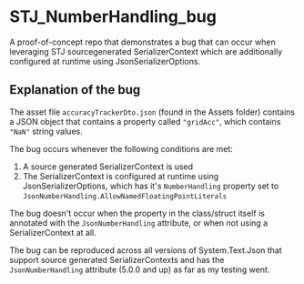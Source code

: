 # STJ_NumberHandling_bug
A proof-of-concept repo that demonstrates a bug that can occur when leveraging STJ sourcegenerated SerializerContext which are additionally configured at runtime using JsonSerializerOptions.

## Explanation of the bug
The asset file `accuracyTrackerDto.json` (found in the Assets folder) contains a JSON object that contains a property called `"gridAcc"`, which contains `"NaN"` string values.

The bug occurs whenever the following conditions are met:
1. A source generated SerializerContext is used
2. The SerializerContext is configured at runtime using JsonSerializerOptions, which has it's `NumberHandling` property set to `JsonNumberHandling.AllowNamedFloatingPointLiterals`

The bug doesn't occur when the property in the class/struct itself is annotated with the `JsonNumberHandling` attribute, or when not using a SerializerContext at all.

The bug can be reproduced across all versions of System.Text.Json that support source generated SerializerContexts and has the `JsonNumberHandling` attribute (5.0.0 and up) as far as my testing went.